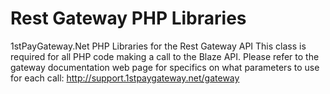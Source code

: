 # Rest Gateway PHP Libraries
1stPayGateway.Net PHP Libraries for the Rest Gateway API
This class is required for all PHP code making a call to the Blaze API. 
Please refer to the gateway documentation web page for specifics on what parameters to use for each call: http://support.1stpaygateway.net/gateway
